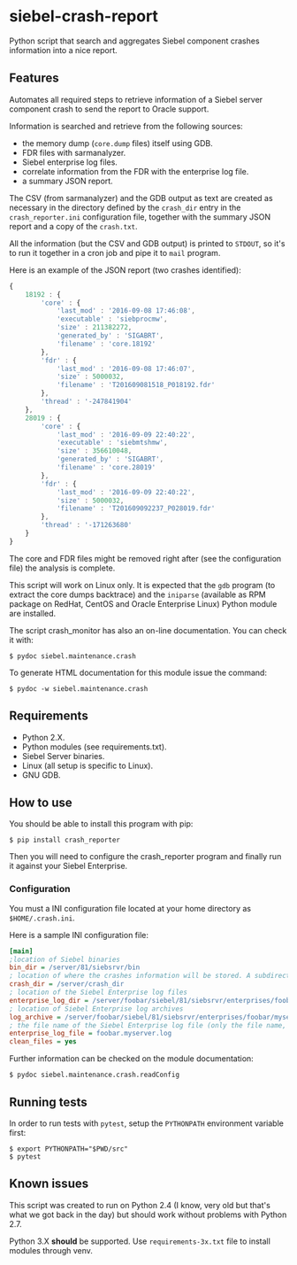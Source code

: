 # siebel-crash-report
Python script that search and aggregates Siebel component crashes information
into a nice report.

## Features

Automates all required steps to retrieve information of a Siebel server
component crash to send the report to Oracle support.

Information is searched and retrieve from the following sources:

- the memory dump (`core.dump` files) itself using GDB.
- FDR files with sarmanalyzer.
- Siebel enterprise log files.
- correlate information from the FDR with the enterprise log file.
- a summary JSON report.

The CSV (from sarmanalyzer) and the GDB output as text are created as necessary
in the directory defined by the `crash_dir` entry in the `crash_reporter.ini`
configuration file, together with the summary JSON report and a copy of the
`crash.txt`.

All the information (but the CSV and GDB output) is printed to `STDOUT`, so
it's to run it together in a cron job and pipe it to `mail` program.

Here is an example of the JSON report (two crashes identified):

```javascript
{
	18192 : {
		'core' : {
			'last_mod' : '2016-09-08 17:46:08',
			'executable' : 'siebprocmw',
			'size' : 211382272,
			'generated_by' : 'SIGABRT',
			'filename' : 'core.18192'
		},
		'fdr' : {
			'last_mod' : '2016-09-08 17:46:07',
			'size' : 5000032,
			'filename' : 'T201609081518_P018192.fdr'
		},
		'thread' : '-247841904'
	},
	28019 : {
		'core' : {
			'last_mod' : '2016-09-09 22:40:22',
			'executable' : 'siebmtshmw',
			'size' : 356610048,
			'generated_by' : 'SIGABRT',
			'filename' : 'core.28019'
		},
		'fdr' : {
			'last_mod' : '2016-09-09 22:40:22',
			'size' : 5000032,
			'filename' : 'T201609092237_P028019.fdr'
		},
		'thread' : '-171263680'
	}
}
```

The core and FDR files might be removed right after (see the configuration file)
the analysis is complete.

This script will work on Linux only. It is expected that the `gdb` program (to
  extract the core dumps backtrace) and the `iniparse` (available as RPM
    package on RedHat, CentOS and Oracle Enterprise Linux) Python module are
    installed.

The script crash_monitor has also an on-line documentation. You can check it
with:

```
$ pydoc siebel.maintenance.crash
```

To generate HTML documentation for this module issue the command:

```
$ pydoc -w siebel.maintenance.crash
```

## Requirements

 - Python 2.X.
 - Python modules (see requirements.txt).
 - Siebel Server binaries.
 - Linux (all setup is specific to Linux).
 - GNU GDB.

## How to use

You should be able to install this program with pip:

```
$ pip install crash_reporter
```

Then you will need to configure the crash_reporter program and finally run it
against your Siebel Enterprise.

### Configuration

You must a INI configuration file located at your home directory as `$HOME/.crash.ini`.

Here is a sample INI configuration file:

```Ini
[main]
;location of Siebel binaries
bin_dir = /server/81/siebsrvr/bin
; location of where the crashes information will be stored. A subdirectory will be created there with filename "crash_dir" appended with datetime.date.today string
crash_dir = /server/crash_dir
; location of the Siebel Enterprise log files
enterprise_log_dir = /server/foobar/siebel/81/siebsrvr/enterprises/foobar/myserver/log
; location of Siebel Enterprise log archives
log_archive = /server/foobar/siebel/81/siebsrvr/enterprises/foobar/myserver/logarchive
; the file name of the Siebel Enterprise log file (only the file name, not the complete path)
enterprise_log_file = foobar.myserver.log
clean_files = yes
```

Further information can be checked on the module documentation:

```
$ pydoc siebel.maintenance.crash.readConfig
```

## Running tests

In order to run tests with `pytest`, setup the `PYTHONPATH` environment
variable first:

```
$ export PYTHONPATH="$PWD/src"
$ pytest
```

## Known issues

This script was created to run on Python 2.4 (I know, very old but that's what
we got back in the day) but should work without problems with Python 2.7.

Python 3.X **should** be supported. Use `requirements-3x.txt` file to install
modules through venv.
